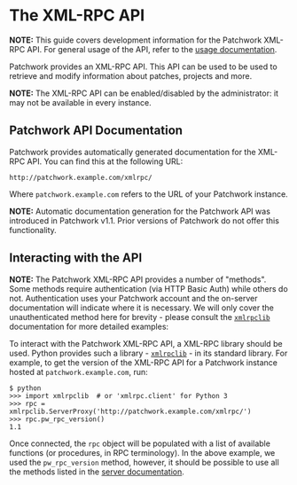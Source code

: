 # The XML-RPC API

**NOTE:** This guide covers development information for the Patchwork XML-RPC
API. For general usage of the API, refer to the [usage
documentation][doc-usage].

Patchwork provides an XML-RPC API. This API can be used to be used to retrieve
and modify information about patches, projects and more.

**NOTE:** The XML-RPC API can be enabled/disabled by the administrator: it may
not be available in every instance.

## Patchwork API Documentation

Patchwork provides automatically generated documentation for the XML-RPC API.
You can find this at the following URL:

    http://patchwork.example.com/xmlrpc/

Where `patchwork.example.com` refers to the URL of your Patchwork instance.

**NOTE:** Automatic documentation generation for the Patchwork API was
introduced in Patchwork v1.1. Prior versions of Patchwork do not offer this
functionality.

## Interacting with the API

**NOTE:** The Patchwork XML-RPC API provides a number of "methods". Some
methods require authentication (via HTTP Basic Auth) while others do not.
Authentication uses your Patchwork account and the on-server documentation will
indicate where it is necessary.  We will only cover the unauthenticated method
here for brevity - please consult the [`xmlrpclib`][ref-xmlrpclib]
documentation for more detailed examples:

To interact with the Patchwork XML-RPC API, a XML-RPC library should be used.
Python provides such a library - [`xmlrpclib`][ref-xmlrpclib] - in its standard
library. For example, to get the version of the XML-RPC API for a Patchwork
instance hosted at `patchwork.example.com`, run:

    $ python
    >>> import xmlrpclib  # or 'xmlrpc.client' for Python 3
    >>> rpc = xmlrpclib.ServerProxy('http://patchwork.example.com/xmlrpc/')
    >>> rpc.pw_rpc_version()
    1.1

Once connected, the `rpc` object will be populated with a list of available
functions (or procedures, in RPC terminology). In the above example, we used
the `pw_rpc_version` method, however, it should be possible to use all the
methods listed in the [server documentation](#patchwork-api-documentation).

[doc-usage]: ../usage/xmlrpc.md
[ref-xmlrpclib]: https://docs.python.org/2/library/xmlrpclib.html
